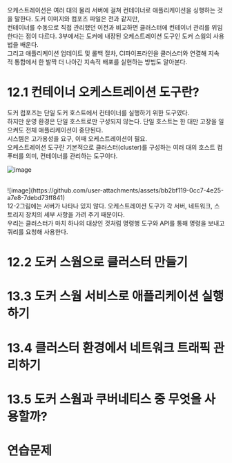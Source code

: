 오케스트레이션은 여러 대의 물리 서버에 걸쳐 컨테이너로 애플리케이션을 싱행하는 것을 말한다. 도커 이미지와 컴포즈 파일은 전과 같지만,<br>
컨테이너를 수동으로 직접 관리했던 이전과 비교하면 클러스터에 컨테이너 관리를 위임한다는 점이 다르다. 3부에서는 도커에 내장된 오케스트레이션 도구인 도커 스웜의 사용법을 배운다.<br>
그리고 애플리케이션 업데이트 및 롤백 절차, CI파이프라인을 클러스터와 연결해 지속적 통합에서 한 발짝 더 나아간 지속적 배포를 실현하는 방법도 알아본다.<br>

# 12.1 컨테이너 오케스트레이션 도구란?

도커 컴포즈는 단일 도커 호스트에서 컨테이너를 실행하기 위한 도구였다.<br>
하지만 운영 환경은 단일 호스트로만 구성되지 않는다. 단일 호스트는 한 대만 고장을 일으켜도 전체 애플리케이션이 중단된다.<br>
시스템은 고가용성을 요구, 이때 오케스트레이션이 필요.<br>
오케스트레이션 도구란 기본적으로 클러스터(cluster)를 구성하는 여러 대의 호스트 컴푸터를 의미, 컨테이너를 관리하는 도구이다.<br>

![image](https://github.com/user-attachments/assets/b6138e0b-0b40-4d6e-a7e0-26224843202c)
<br>

<br>
![image](https://github.com/user-attachments/assets/bb2bf119-0cc7-4e25-a7e8-7debd73ff841)
<br>
12-2그림에는 서버가 나타나 있지 않다. 오케스트레이션 도구가 각 서버, 네트워크, 스토리지 장치의 세부 사항을 가려 주기 때문이다.<br>
우리는 클러스터가 마치 하나의 대상인 것처럼 명령행 도구와 API를 통해 명령을 보내고 쿼리를 요청해 사용한다.<br>


# 12.2 도커 스웜으로 클러스터 만들기

# 13.3 도커 스웜 서비스로 애플리케이션 실행하기

# 13.4 클러스터 환경에서 네트워크 트래픽 관리하기

# 13.5 도커 스웜과 쿠버네티스 중 무엇을 사용할까?

# 연습문제
